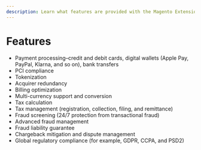 ```yaml
---
description: Learn what features are provided with the Magento Extension.
---
```


# Features

* Payment processing–credit and debit cards, digital wallets (Apple Pay, PayPal, Klarna, and so on), bank transfers
* PCI compliance
* Tokenization
* Acquirer redundancy
* Billing optimization
* Multi-currency support and conversion
* Tax calculation
* Tax management (registration, collection, filing, and remittance)
* Fraud screening (24/7 protection from transactional fraud)
* Advanced fraud management
* Fraud liability guarantee
* Chargeback mitigation and dispute management
* Global regulatory compliance (for example, GDPR, CCPA, and PSD2)
